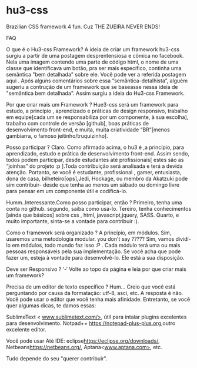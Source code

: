 # hu3-css
Brazilian CSS framework 4 fun. Cuz THE ZUEIRA NEVER ENDS!

FAQ

O que é o Hu3-css Framework?
A ideia de criar um framework hu3-css surgiu a partir de uma postagem desprentensiosa e cômica no facebook. Nela uma imagem contendo uma parte de código html, o nome de uma classe que identificava um botão, pra ser mais específico, continha uma semântica "bem detalhada" sobre ele. Você pode ver a referida postagem aqui<link> .
Após alguns comentários sobre essa “semântica-detalhista”, alguém sugeriu a contrução de um framework que se baseasse nessa ideia de "semântica bem detalhada". Assim surgiu a ideia do Hu3-css Framework.

Por que criar mais um Framework ?
Hue3-css será um framework para estudo, a princípio ,  aprendizado e práticas de design responsivo, trabalho em equipe[cada um se responsabiliza por um componente, à sua escolha], trabalho com controle de versão [github], boas práticas de desenvolvimento front-end, e muita, muita criatividade “BR”[menos gambiarra, o famoso jeitinho/truquizinho].

Posso participar ?
Claro.
Como afirmado acima, o hu3 é ,a princípio, para aprendizado, estudo e prática de desenvolvimento front-end. Assim sendo, todos podem participar, desde estudantes até profissionais[ estes são as “joinhas” do projeto :p ].Toda contribuição será analisada e terá a devida atenção.
Portanto, se você é estudante, profissional , gamer, entusiasta, dona de casa, bilheteiro[ops],Jedi, Hockage, ou membro da Akatzuki pode sim contribuir- desde que tenha ao menos um sábado ou domingo livre para pensar em um componente útil e codificá-lo. 

Humm..Interessante.Como posso participar, então ?
Primeiro, tenha uma conta no github<link>. segundo, saiba como usá-lo. Tereiro,  tenha conhecimentos [ainda que básicos] sobre css , html, javascript,jquery, SASS. Quarto,  e muito importante, sinta-se a vontade para contribuir :).

Como o framework será organizado ?
A princípio, em módulos. Sim, usaremos uma metodologia modular.
you don't say ?????
Sim, vamos dividí-lo em módulos, todo mundo faz isso :P . Cada módulo terá uma ou mais pessoas responsáveis pela sua implementação. Se você acha que pode fazer um, esteja à vontade para desenvolvê-lo. Ele está a sua disposição.

Deve ser Responsivo ?
‘-‘ 
Volte ao topo da página e leia por que criar mais um framework?


Precisa de um editor de texto específico ?
Hum...
Creio que você está perguntando por causa da formatação: utf-8, asci, etc. 
A resposta é não.
Você pode usar o editor que você tenha mais afinidade. Entretanto, se você quer algumas dicas, te damos essas:

SublimeText < www.sublimetext.com/>, útil para intalar plugins excelentes para desenvolvimento.
Notpad++ <https://notepad-plus-plus.org>,outro excelente editor.

Você pode usar Até IDE:
eclipse<https://eclipse.org/downloads/>, Netbeans<https://netbeans.org/>, Aptana<www.aptana.com>, etc.

Tudo depende do seu "querer contribuir".



